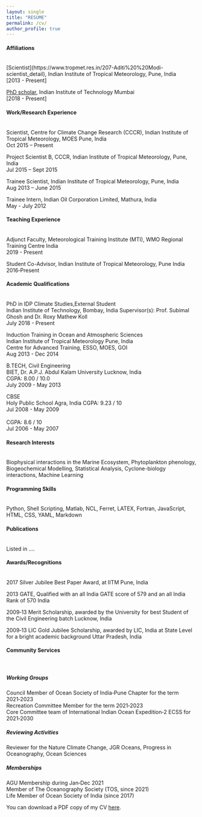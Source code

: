 ```yaml
---
layout: single
title: "RESUME"
permalink: /cv/
author_profile: true
---
```

#### Affiliations
<br>
[Scientist](https://www.tropmet.res.in/207-Aditi%20%20Modi-scientist_detail), Indian Institute of Tropical Meteorology, Pune, India <br>
[2013 - Present]

[PhD scholar](https://www.climate.iitb.ac.in/en/student-type/aditi-modi), Indian Institute of Technology Mumbai <br>
[2018 - Present]

#### Work/Research Experience
<br>
Scientist, Centre for Climate Change Research (CCCR), Indian Institute of Tropical Meteorology, MOES Pune, India <br>
Oct 2015 – Present

Project Scientist B, CCCR, Indian Institute of Tropical Meteorology, Pune, India <br>
Jul 2015 – Sept 2015

Trainee Scientist, Indian Institute of Tropical Meteorology, Pune, India <br>
Aug 2013 – June 2015

Trainee Intern, Indian Oil Corporation Limited, Mathura, India <br>
May - July 2012

#### Teaching Experience 
<br>
Adjunct Faculty, Meteorological Training Institute (MTI), WMO Regional Training Centre India <br>
2019 - Present
<br>

Student Co-Advisor, Indian Institute of Tropical Meteorology, Pune India <br>
2016‑Present

#### Academic Qualifications 
<br>
PhD in IDP Climate Studies,External Student <br>
Indian Institute of Technology, Bombay, India
Supervisor(s): Prof. Subimal Ghosh and Dr. Roxy Mathew Koll <br>
July 2018 - Present

Induction Training in Ocean and Atmospheric Sciences <br> 
Indian Institute of Tropical Meteorology Pune, India <br>
Centre for Advanced Training, ESSO, MOES, GOI <br>
Aug 2013 - Dec 2014

B.TECH, Civil Engineering <br> 
BIET, Dr. A.P.J. Abdul Kalam University Lucknow, India <br>
CGPA: 8.00 / 10.0 <br>
July 2009 - May 2013

CBSE <br> Holy Public School Agra, India
CGPA: 9.23 / 10 <br> Jul 2008 - May 2009<br>
<br>
CGPA: 8.6 / 10<br>
Jul 2006 - May 2007

#### Research Interests
<br>
Biophysical interactions in the Marine Ecosystem, Phytoplankton phenology, Biogeochemical Modelling, Statistical Analysis, Cyclone-biology interactions, Machine Learning

#### Programming Skills 
<br>
Python, Shell Scripting, Matlab, NCL, Ferret, LATEX, Fortran, JavaScript, HTML, CSS, YAML, Markdown

#### Publications
<br>
Listed in ....

#### Awards/Recognitions
<br>
2017 Silver Jubilee Best Paper Award, at IITM Pune, India

2013 GATE, Qualified with an all India GATE score of 579 and an all India Rank of 570 India

2009‑13 Merit Scholarship, awarded by the University for best Student of the Civil Engineering batch Lucknow, India

2009‑13 LIC Gold Jubilee Scholarship, awarded by LIC, India at State Level for a bright academic background Uttar Pradesh, India

#### Community Services 
<br>

##### Working Groups <br>
Council Member of Ocean Society of India‑Pune Chapter for the term 2021‑2023  <br>
Recreation Committee Member for the term 2021‑2023 <br>
Core Committee team of International Indian Ocean Expedition‑2 ECSS for 2021‑2030

##### Reviewing Activities <br>
Reviewer for the Nature Climate Change, JGR Oceans, Progress in Oceanography, Ocean Sciences

##### Memberships <br>
AGU Membership during Jan‑Dec 2021 <br>
Member of The Oceanography Society (TOS, since 2021) <br>
Life Member of Ocean Society of India (since 2017)

<!-- <iframe src="/files/Aditi_CV.pdf" width="100%" height="500" frameborder="no" border="0" marginwidth="0" marginheight="0"></iframe> -->
You can download a PDF copy of my CV [here](../files/Aditi_CV.pdf).